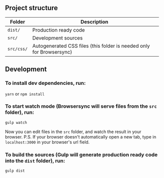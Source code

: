 
## Project structure

Folder | Description
------ | -----------
`dist/` | Production ready code
`src/` | Development sources
`src/css/` | Autogenerated CSS files (this folder is needed only for Browsersync)


## Development

### To install dev dependencies, run:

`yarn` or `npm install`


### To start watch mode (Browsersync will serve files from the `src` folder), run:

`gulp watch`

Now you can edit files in the `src` folder, and watch the result in your browser.
P.S. If your browser doesn't automatically open a new tab, type in `localhost:3000` in your browser's url field.


### To build the sources (Gulp will generate production ready code into the `dist` folder), run:

`gulp dist`
